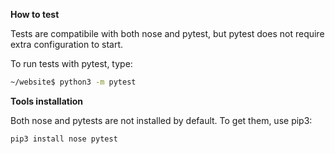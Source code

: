 **How to test**

Tests are compatibile with both nose and pytest, but pytest does not require extra configuration to start.

To run tests with pytest, type:
```bash
~/website$ python3 -m pytest
```


**Tools installation**

Both nose and pytests are not installed by default. To get them, use pip3:

```bash
pip3 install nose pytest
```
